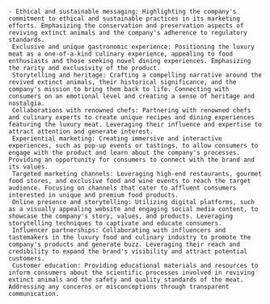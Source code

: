     - Ethical and sustainable messaging: Highlighting the company's commitment to ethical and sustainable practices in its marketing efforts. Emphasizing the conservation and preservation aspects of reviving extinct animals and the company's adherence to regulatory standards.
     Exclusive and unique gastronomic experience: Positioning the luxury meat as a one-of-a-kind culinary experience, appealing to food enthusiasts and those seeking novel dining experiences. Emphasizing the rarity and exclusivity of the product.
     Storytelling and heritage: Crafting a compelling narrative around the revived extinct animals, their historical significance, and the company's mission to bring them back to life. Connecting with consumers on an emotional level and creating a sense of heritage and nostalgia.
     Collaborations with renowned chefs: Partnering with renowned chefs and culinary experts to create unique recipes and dining experiences featuring the luxury meat. Leveraging their influence and expertise to attract attention and generate interest.
     Experiential marketing: Creating immersive and interactive experiences, such as pop-up events or tastings, to allow consumers to engage with the product and learn about the company's processes. Providing an opportunity for consumers to connect with the brand and its values.
     Targeted marketing channels: Leveraging high-end restaurants, gourmet food stores, and exclusive food and wine events to reach the target audience. Focusing on channels that cater to affluent consumers interested in unique and premium food products.
     Online presence and storytelling: Utilizing digital platforms, such as a visually appealing website and engaging social media content, to showcase the company's story, values, and products. Leveraging storytelling techniques to captivate and educate consumers.
     Influencer partnerships: Collaborating with influencers and tastemakers in the luxury food and culinary industry to promote the company's products and generate buzz. Leveraging their reach and credibility to expand the brand's visibility and attract potential customers.
     Customer education: Providing educational materials and resources to inform consumers about the scientific processes involved in reviving extinct animals and the safety and quality standards of the meat. Addressing any concerns or misconceptions through transparent communication.


